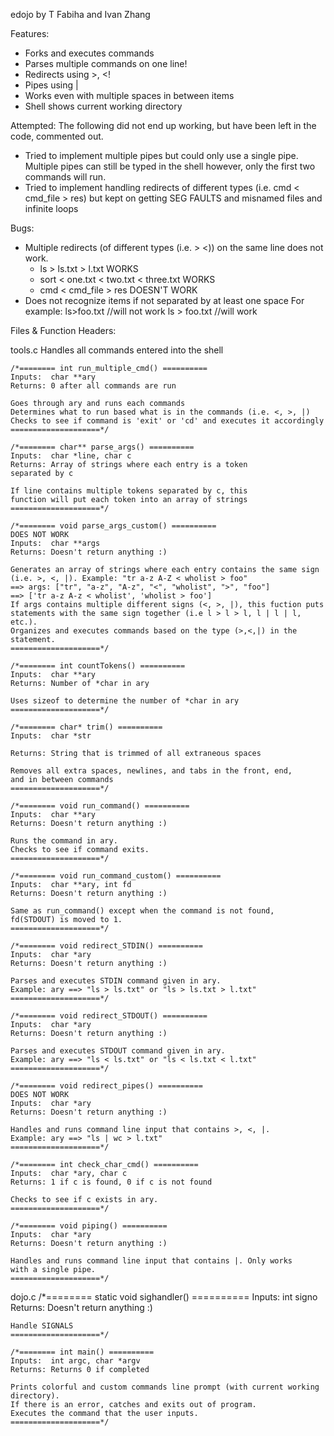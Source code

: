 edojo
by T Fabiha and Ivan Zhang

Features:
- Forks and executes commands
- Parses multiple commands on one line!
- Redirects using >, <!
- Pipes using |
- Works even with multiple spaces in between items
- Shell shows current working directory

Attempted:
The following did not end up working, but have been left in the code, commented out.
- Tried to implement multiple pipes but could only use a single pipe. Multiple pipes 
can still be typed in the shell however, only the first two commands will run.
- Tried to implement handling redirects of different types (i.e. cmd < cmd_file > res)
but kept on getting SEG FAULTS and misnamed files and infinite loops

Bugs:
- Multiple redirects (of different types (i.e. > <)) on the same line does not work.
	- ls > ls.txt > l.txt WORKS
	- sort < one.txt < two.txt < three.txt WORKS
	- cmd < cmd_file > res DOESN'T WORK
- Does not recognize items if not separated by at least one space
  For example:
  	ls>foo.txt //will not work
	ls > foo.txt //will work

Files & Function Headers:

tools.c Handles all commands entered into the shell

	/*======== int run_multiple_cmd() ==========
	Inputs:  char **ary
	Returns: 0 after all commands are run

	Goes through ary and runs each commands
	Determines what to run based what is in the commands (i.e. <, >, |)
	Checks to see if command is 'exit' or 'cd' and executes it accordingly
	====================*/

	/*======== char** parse_args() ==========
	Inputs:  char *line, char c
	Returns: Array of strings where each entry is a token
	separated by c

	If line contains multiple tokens separated by c, this
	function will put each token into an array of strings
	====================*/

	/*======== void parse_args_custom() ==========
	DOES NOT WORK
	Inputs:  char **args
	Returns: Doesn't return anything :)

	Generates an array of strings where each entry contains the same sign
	(i.e. >, <, |). Example: "tr a-z A-Z < wholist > foo"
	==> args: ["tr", "a-z", "A-z", "<", "wholist", ">", "foo"]
	==> ['tr a-z A-z < wholist', 'wholist > foo']
	If args contains multiple different signs (<, >, |), this fuction puts
	statements with the same sign together (i.e l > l > l, l | l | l, etc.).
	Organizes and executes commands based on the type (>,<,|) in the statement.
	====================*/

	/*======== int countTokens() ==========
	Inputs:  char **ary
	Returns: Number of *char in ary

	Uses sizeof to determine the number of *char in ary
	====================*/

	/*======== char* trim() ==========
	Inputs:  char *str

	Returns: String that is trimmed of all extraneous spaces

	Removes all extra spaces, newlines, and tabs in the front, end,
	and in between commands
	====================*/

	/*======== void run_command() ==========
	Inputs:  char **ary
	Returns: Doesn't return anything :)

	Runs the command in ary.
	Checks to see if command exits.
	====================*/

	/*======== void run_command_custom() ==========
	Inputs:  char **ary, int fd
	Returns: Doesn't return anything :)

	Same as run_command() except when the command is not found,
	fd(STDOUT) is moved to 1.
	====================*/

	/*======== void redirect_STDIN() ==========
	Inputs:  char *ary
	Returns: Doesn't return anything :)

	Parses and executes STDIN command given in ary.
	Example: ary ==> "ls > ls.txt" or "ls > ls.txt > l.txt"
	====================*/

	/*======== void redirect_STDOUT() ==========
	Inputs:  char *ary
	Returns: Doesn't return anything :)

	Parses and executes STDOUT command given in ary.
	Example: ary ==> "ls < ls.txt" or "ls < ls.txt < l.txt"
	====================*/

	/*======== void redirect_pipes() ==========
	DOES NOT WORK
	Inputs:  char *ary
	Returns: Doesn't return anything :)

	Handles and runs command line input that contains >, <, |.
	Example: ary ==> "ls | wc > l.txt"
	====================*/

	/*======== int check_char_cmd() ==========
	Inputs:  char *ary, char c
	Returns: 1 if c is found, 0 if c is not found

	Checks to see if c exists in ary.
	====================*/

	/*======== void piping() ==========
	Inputs:  char *ary
	Returns: Doesn't return anything :)

	Handles and runs command line input that contains |. Only works
	with a single pipe.
	====================*/

dojo.c
	/*======== static void sighandler() ==========
	Inputs:  int signo
	Returns: Doesn't return anything :)

	Handle SIGNALS
	====================*/

	/*======== int main() ==========
	Inputs:  int argc, char *argv
	Returns: Returns 0 if completed

	Prints colorful and custom commands line prompt (with current working directory).
	If there is an error, catches and exits out of program.
	Executes the command that the user inputs.
	====================*/
